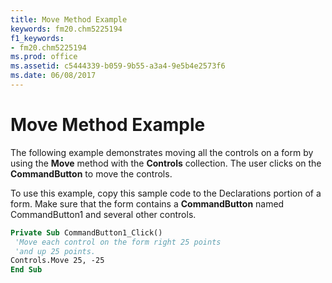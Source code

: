 ```yaml
---
title: Move Method Example
keywords: fm20.chm5225194
f1_keywords:
- fm20.chm5225194
ms.prod: office
ms.assetid: c5444339-b059-9b55-a3a4-9e5b4e2573f6
ms.date: 06/08/2017
---
```



# Move Method Example

The following example demonstrates moving all the controls on a form by using the **Move** method with the **Controls** collection. The user clicks on the **CommandButton** to move the controls.

To use this example, copy this sample code to the Declarations portion of a form. Make sure that the form contains a **CommandButton** named CommandButton1 and several other controls.



```vb
Private Sub CommandButton1_Click() 
 'Move each control on the form right 25 points 
 'and up 25 points. 
Controls.Move 25, -25 
End Sub
```


